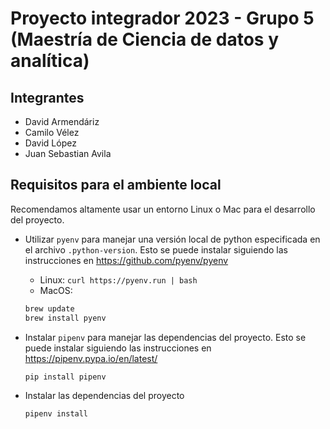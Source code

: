 # Proyecto integrador 2023 - Grupo 5 (Maestría de Ciencia de datos y analítica)

## Integrantes

* David Armendáriz
* Camilo Vélez
* David López
* Juan Sebastian Avila

## Requisitos para el ambiente local

Recomendamos altamente usar un entorno Linux o Mac para el desarrollo del proyecto.

* Utilizar `pyenv` para manejar una versión local de python especificada en el archivo `.python-version`. Esto se puede instalar siguiendo las instrucciones en <https://github.com/pyenv/pyenv>

  * Linux: `curl https://pyenv.run | bash`
  * MacOS:

  ```zsh
  brew update
  brew install pyenv
  ```

* Instalar `pipenv` para manejar las dependencias del proyecto. Esto se puede instalar siguiendo las instrucciones en <https://pipenv.pypa.io/en/latest/>
  
  ```terminal
  pip install pipenv
  ```

* Instalar las dependencias del proyecto

  ```terminal
  pipenv install
  ```
